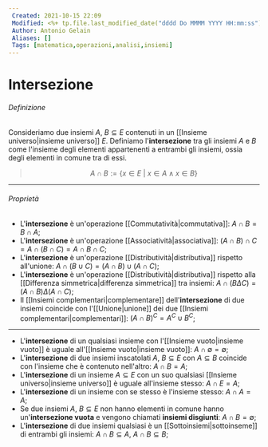 ```yaml
---
 Created: 2021-10-15 22:09
 Modified: <%+ tp.file.last_modified_date("dddd Do MMMM YYYY HH:mm:ss") %>
 Author: Antonio Gelain
 Aliases: []
 Tags: [matematica,operazioni,analisi,insiemi]
---
```


# Intersezione

###### Definizione

Consideriamo due insiemi $A,\ B \subseteq E$ contenuti in un [[Insieme universo|insieme universo]] $E$.
Definiamo l'**intersezione** tra gli insiemi $A$ e $B$ come l'insieme degli elementi appartenenti a entrambi gli insiemi, ossia degli elementi in comune tra di essi.

> $$A \cap B := \{x \in E\ |\ x \in A \land x \in B\}$$

---

###### Proprietà

- L'**intersezione** è un'operazione [[Commutatività|commutativa]]: $A \cap B = B \cap A$;
- L'**intersezione** è un'operazione [[Associatività|associativa]]: $(A \cap B) \cap C = A \cap (B \cap C) = A \cap B \cap C$;
- L'**intersezione** è un'operazione [[Distributività|distributiva]] rispetto all'unione: $A \cap (B \cup C) = (A \cap B) \cup (A \cap C)$;
- L'**intersezione** è un'operazione [[Distributività|distributiva]] rispetto alla [[Differenza simmetrica|differenza simmetrica]] tra insiemi: $A \cap (B \Delta C) = (A \cap B) \Delta (A \cap C)$;
- Il [[Insiemi complementari|complementare]] dell'**intersezione** di due insiemi coincide con l'[[Unione|unione]] dei due [[Insiemi complementari|complementari]]: $(A \cap B)^C = A^C \cup B^C$;

---

- L'**intersezione** di un qualsiasi insieme con l'[[Insieme vuoto|insieme vuoto]] è uguale all'[[Insieme vuoto|insieme vuoto]]: $A \cap \emptyset = \emptyset$;
- L'**intersezione** di due insiemi inscatolati $A,\ B \subseteq E$ con $A \subseteq B$ coincide con l'insieme che è contenuto nell'altro: $A \cap B = A$;
- L'**intersezione** di un insieme $A \subseteq E$ con un suo qualsiasi [[Insieme universo|insieme universo]] è uguale all'insieme stesso: $A \cap E = A$;
- L'**intersezione** di un insieme con se stesso è l'insieme stesso: $A \cap A = A$;
- Se due insiemi $A,\ B \subseteq E$ non hanno elementi in comune hanno un'**intersezione vuota** e vengono chiamati **insiemi disgiunti**: $A \cap B = \emptyset$;
- L'**intersezione** di due insiemi qualsiasi è un [[Sottoinsiemi|sottoinseme]] di entrambi gli insiemi: $A \cap B \subseteq A,\ A \cap B \subseteq B$;